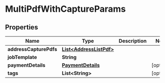 

# MultiPdfWithCaptureParams


## Properties

| Name | Type | Description | Notes |
|------------ | ------------- | ------------- | -------------|
|**addressCapturePdfs** | [**List&lt;AddressListPdf&gt;**](AddressListPdf.md) |  |  |
|**jobTemplate** | **String** |  |  |
|**paymentDetails** | [**PaymentDetails**](PaymentDetails.md) |  |  [optional] |
|**tags** | **List&lt;String&gt;** |  |  [optional] |



